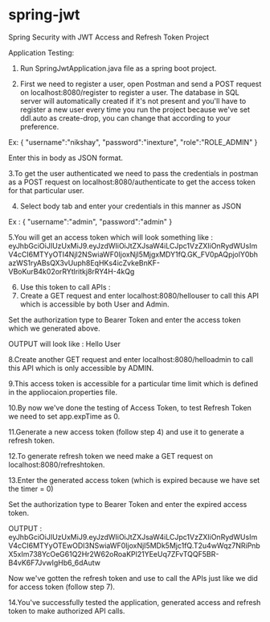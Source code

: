 # spring-jwt
Spring Security with JWT Access and Refresh Token Project

Application Testing:
1. Run SpringJwtApplication.java file as a spring boot project.

2. First we need to register a user, open Postman and send a POST request on localhost:8080/register to register a user.
The database in SQL server will automatically created if it's not present and you'll have to register a new user every time you run the project because we've set ddl.auto as create-drop, you can change that according to your preference.

Ex: 
{
    "username":"nikshay",
    "password":"inexture",
    "role":"ROLE_ADMIN"
}

Enter this in body as JSON format.

3.To get the user authenticated we need to pass the credentials in postman as a POST request on localhost:8080/authenticate to get the access token for that particular user.

4. Select body tab and enter your credentials in this manner as JSON 

Ex :
{
    "username":"admin",
    "password":"admin"
}

5.You will get an access token which will look something like : eyJhbGciOiJIUzUxMiJ9.eyJzdWIiOiJtZXJsaW4iLCJpc1VzZXIiOnRydWUsImV4cCI6MTYyOTI4NjI2NSwiaWF0IjoxNjI5MjgxMDY1fQ.GK_FV0pAQpjolY0bhazWS1ryABsQX3vUuph8EqHKs4icZvkeBnKF-VBoKurB4k02orRYtlritkj8rRY4H-4kQg

6. Use this token to call APIs :
7. Create a GET request and enter localhost:8080/hellouser to call this API which is accessible by both User and Admin.

Set the authorization type to Bearer Token and enter the access token which we generated above.

OUTPUT will look like : Hello User

8.Create another GET request and enter localhost:8080/helloadmin to call this API which is only accessible by ADMIN.

9.This access token is accessible for a particular time limit which is defined in the appliocaion.properties file.

10.By now we've done the testing of Access Token, to test Refresh Token we need to set app.expTime as 0.

11.Generate a new access token (follow step 4) and use it to generate a refresh token.

12.To generate refresh token we need make a GET request on localhost:8080/refreshtoken.

13.Enter the generated access token (which is expired because we have set the timer = 0)

Set the authorization type to Bearer Token and enter the expired access token.

OUTPUT : eyJhbGciOiJIUzUxMiJ9.eyJzdWIiOiJtZXJsaW4iLCJpc1VzZXIiOnRydWUsImV4cCI6MTYyOTEwODI3NSwiaWF0IjoxNjI5MDk5Mjc1fQ.T2u4wWqz7NRiPnbX5xIm738YcOeG61Q2Hr2W62oRoaKPl21YEeUq7ZFvTQQF5BR-B4vK6F7JvwIgHb6_6dAutw

Now we've gotten the refresh token and use to call the APIs just like we did for access token (follow step 7).

14.You've successfully tested the application, generated access and refresh token to make authorized API calls.


